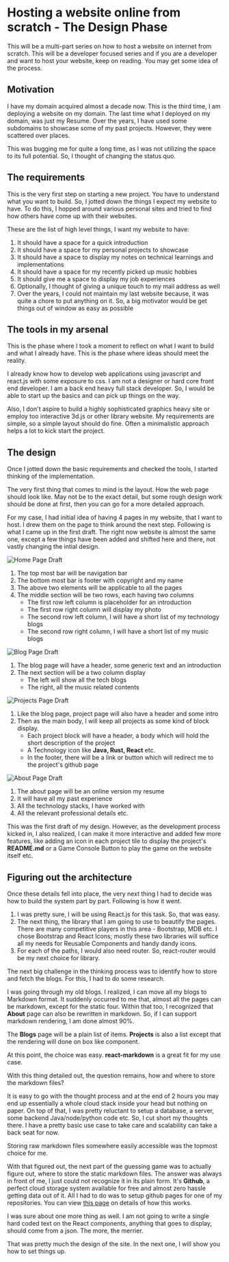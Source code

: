 # Hosting a website online from scratch - The Design Phase
This will be a multi-part series on how to host a website on internet from scratch. This will be a developer focused series and if you are a developer and want to host your website, keep on reading. You may get some idea of the process.

## Motivation
I have my domain acquired almost a decade now. This is the third time, I am deploying a website on my domain. The last time what I deployed on my domain, was just my Resume. Over the years, I have used some subdomains to showcase some of my past projects. However, they were scattered over places.

This was bugging me for quite a long time, as I was not utilizing the space to its full potential. So, I thought of changing the status quo.

## The requirements
This is the very first step on starting a new project. You have to understand what you want to build. So, I jotted down the things I expect my website to have. To do this, I hopped around various personal sites and tried to find how others have come up with their websites.

These are the list of high level things, I want my website to have:
1. It should have a space for a quick introduction
1. It should have a space for my personal projects to showcase
1. It should have a space to display my notes  on technical learnings and implementations
1. It should have a space for my recently picked up music hobbies
1. It should give me a space to display my job experiences
1. Optionally, I thought of giving a unique touch to my mail address as well
1. Over the years, I could not maintain my last website because, it was quite a chore to put anything on it. So, a big motivator would be get things out of window as easy as possible

## The tools in my arsenal
This is the phase where I took a moment to reflect on what I want to build and what I already have. This is the phase where ideas should meet the reality.

I already know how to develop web applications using javascript and react.js with some exposure to css. I am not a designer or hard core front end developer. I am a back end heavy full stack developer. So, I would be able to start up the basics and can pick up things on the way.

Also, I don't aspire to build a highly sophisticated graphics heavy site or employ too interactive 3d.js or other library website. My requirements are simple, so a simple layout should do fine. Often a minimalistic approach helps a lot to kick start the project.

## The design
Once I jotted down the basic requirements and checked the tools, I started thinking of the implementation.

The very first thing that comes to mind is the layout. How the web page should look like. May not be to the exact detail, but some rough design work should be done at first, then you can go for a more detailed approach.

For my case, I had initial idea of having 4 pages in my website, that I want to host. I drew them on the page to think around the next step. Following is what I came up in the first draft. The right now website is almost the same one, except a few things have been added and shifted here and there, not vastly changing the intial design.

![Home Page Draft](${setting-up-a-site-part-1-home-page} "Home Page Draft")
1. The top most bar will be navigation bar
1. The bottom most bar is footer with copyright and my name
1. The above two elements will be applicable to all the pages
1. The middle section will be two rows, each having two columns
    - The first row left column is placeholder for an introduction
    - The first row right column will display my photo
    - The second row left column, I will have a short list of my technology blogs
    - The second row right column, I will have a short list of my music blogs



![Blog Page Draft](${setting-up-a-site-part-1-blog-page} "Blog Page Draft")
1. The blog page will have a header, some generic text and an introduction
1. The next section will be a two column display
    - The left will show all the tech blogs 
    - The right, all the music related contents



![Projects Page Draft](${setting-up-a-site-part-1-proj-page} "Project Page Draft")
1. Like the blog page, project page will also have a header and some intro
1. Then as the main body, I will keep all projects as some kind of block display.
    - Each project block will have a header, a body which will hold the short description of the project
    - A Technology icon like **Java, Rust, React** etc.
    - In the footer, there will be a link or button which will redirect me to the project's github page



![About Page Draft](${setting-up-a-site-part-1-about-page} "About Page Draft")
1. The about page will be an online version my resume
1. It will have all my past experience
1. All the technology stacks, I have worked with
1. All the relevant professional details etc.


This was the first draft of my design. However, as the development process kicked in, I also realized, I can make it more interactive and added few more features, like adding an icon in each project tile to display the project's **README.md** or a Game Console Button to play the game on the website itself etc.

## Figuring out the architecture
Once these details fell into place, the very next thing I had to decide was how to build the system part by part. Following is how it went.
1. I was pretty sure, I will be using React.js for this task. So, that was easy.
1. The next thing, the library that I am going to use to beautify the pages. There are many competitive players in this area - Bootstrap, MDB etc. I chose Bootstrap and React Icons; mostly these two libraries will suffice all my needs for Reusable Components and handy dandy icons.
1. For each of the paths, I would also need router. So, react-router would be my next choice for library.

The next big challenge in the thinking process was to identify how to store and fetch the blogs. For this, I had to do some research.

I was going through my old blogs. I realized, I can move all my blogs to Markdown format. It suddenly occurred to me that, almost all the pages can be markdown, except for the static four. Within that too, I recognized that **About** page can also be rewritten in markdown. So, if I can support markdown rendering, I am done almost 90%.

The **Blogs** page will be a plain list of items. **Projects** is also a list except that the rendering will done on box like component.

At this point, the choice was easy. **react-markdown** is a great fit for my use case.

With this thing detailed out, the question remains, how and where to store the markdown files?

It is easy to go with the thought process and at the end of 2 hours you may end up essentially a whole cloud stack inside your head but nothing on paper. On top of that, I was pretty reluctant to setup a database, a server, some backend Java/node/python code etc. So, I cut short my thoughts there. I have a pretty basic use case to take care and scalability can take a back seat for now.

Storing raw markdown files somewhere easily accessible was the topmost choice for me.

With that figured out, the next part of the guessing game was to actually figure out, where to store the static markdown files. The answer was always in front of me, I just could not recognize it in its plain form. It's **Github**, a perfect cloud storage system available for free and almost zero hassle getting data out of it. All I had to do was to setup github pages for one of my repositories. You can view [this page](/#/content/static-file-hosting) on details of how this works.

I was sure about one more thing as well. I am not going to write a single hard coded text on the React components, anything that goes to display, should come from a json. The more, the merrier.

That was pretty much the design of the site. In the next one, I will show you how to set things up.
